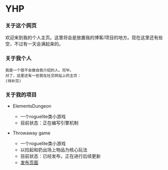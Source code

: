 # YHP
### 关于这个网页
  欢迎来到我的个人主页。这里将会是放置我的博客/项目的地方。现在这里还有些空，不过有一天会满起来的。
### 关于我个人
  ```
  我是一个很不会做自我介绍的人。完毕。
  对了，这里还有一些我在社交网站上的主页：
  (待补完)
  ```
### 关于我的项目
  - ElementsDungeon
    - 一个roguelite类小游戏
    - 目前状态：正在编写引擎机制
  
  - Throwaway game
    - 一个roguelite类小游戏
    - 以捡起和扔出场上物品为核心玩法
    - 目前状态：已经发布，正在进行后续更新
    - [发布页面](https://github.com/L1ttelY/throwaway_game_release)
